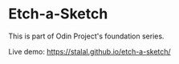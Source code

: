 # Etch-a-Sketch

This is part of Odin Project's foundation series. 

Live demo: https://stalal.github.io/etch-a-sketch/